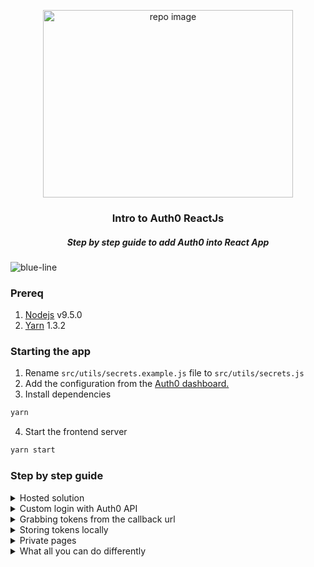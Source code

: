 <p align="center">
  <img src="https://user-images.githubusercontent.com/17708702/40399612-ee523c98-5e5b-11e8-8829-27b697107f9e.png" alt="repo image" width="400" height="300" />
  <h3 align="center">Intro to Auth0 ReactJs</h3>
  <h5 align="center"><i>Step by step guide to add Auth0 into React App</i></h5>
</p>

![blue-line](https://i.imgur.com/cETzBqq.png)

### Prereq

1.  [Nodejs](https://nodejs.org/en/download/current/) v9.5.0
2.  [Yarn](https://yarnpkg.com/en/docs/install) 1.3.2

### Starting the app

1.  Rename `src/utils/secrets.example.js` file to `src/utils/secrets.js`
2.  Add the configuration from the [Auth0 dashboard.](https://auth0.com/docs/quickstart/spa/react)
3.  Install dependencies

```bash
yarn
```

4.  Start the frontend server

```bash
yarn start
```

### Step by step guide

<details>
    <summary>Hosted solution</summary>
        <ol>
            <li>Auth is a class containing important methods of `auth0-Js`</li>
            <li>create instance of `WebAuth` Object and pass the required object with keys</li>
            <li>Make a new method inside the class, lets call this `login()`</li>
            <li>Inside the method call internal method of the `auth` object you initialised in _step-2_</li>
            <li>Lets place call method `authorize()` from the within the `login()` created method</li>
            <li>In you app try calling this method by making an instance of the class you created, you should be able to see the _Auth0_ login screen</li>
    </ol>
</details>
<details>
    <summary>Custom login with Auth0 API</summary>
        <p>If predefined UI of auth0 puts the user of our UI flow, then implementing custom UI makes sense
        </p>
        <ol>
            <li>Instead of calling method `authorize` without parameters, once can pass the user detail object</li>
            <li>If default Auth0 database is set in the dashboard, copy its name</li>
            <li>For login with password call `login` with objects filled with database name and user details</li>
            <li>For social logins same `authorize` method can be used but to differenciate between the providers pass an object containing the social providers name</li>
        </ol>
</details>
<details>
    <summary>Grabbing tokens from the callback url</summary>
        <ol>
            <li>Its now time to add in the router to restrict and allow parts of your app</li>
            <li>I prefer keeping all my views in a seperate folder, lets start by seperating app, since thats the front page</li>
            <li>Add the route for font page `/` in `index.js`</li>
            <li>Lets also throw in to mix a secret page</li>
            <li>If you have followed above, you must have noticed that the url contains the hashes after we authenticated. Those have come in from **Auth0** servers</li>
            <li>Our task would be catching and caching them for future purposes. Parsing the url is another do away, Auth0 helps us with a method called `parseHash(cb)`</li>
            <li>Create another method in you `Auth.js` to parse those hashes. Lets log it for now to see what it parses</li>
            <li>Lets resume back to our routes adding in `index.js`. This time lets add a route for callback `/callback`</li>
            <li>It could just be a loading screen to start with. But in this route we would also like to parse the hashes we recieved in the url</li>
            <li>So to be able to refernce the methods we wrote in AuthJS lets have an instance of it in our `index.js`, and this could be only place where we could instantiate it, as we could pass the reference to all other routes from here. Its convienient that way</li>
            <li>So by making a custom method `handleAuthentication` which calls the `handleAuthentication` method of `Auth.js` we pass in before we return the Callback Page</li>
            <li>Take a look at the object, once we done what we are suppose to we can go back to the page we came from by Historys `goBack()` api</li>
        </ol>
</details>
<details>
    <summary>Storing tokens locally</summary>
        <ol>
            <li>I am omiting obvious if and else from here, those could be seen from source code</li>
            <li>The authentication object recieved from **Auth0** is pretty sleek, contains enough information to make any subsiquent request either to our backend server or by single click signon with out redirect to Auth0 servers</li>
            <li>Calculate when exactly the key is going to expire, this will help us to reautherize the user and store is along with access token and id</li>
            <li>Tokens stored away in our local storage helps us to contruct a simple boolean `isAuthenticated` function which will just check if our token are expired or not. A complete roundtrip to Auth0 server is thus saved</li>
            <li>For logout we clear tokens instead</li>
        </ol>
</details>
<details>
    <summary>Private pages</summary>
        <ol>
            <li> Usually even if user is not logged in, some part of the truncated page is still visible, lets throw this into the mix</li>
            <li> Create a partial secret page, with its some content rendered only in logged in mode</li>
            <li> We do this my calling, if you remeber `isAuthenticatd()` function from `Authjs` class</li>
            <li> Complete private page however is a little different, we do not ever want any part of the page to be visible to not logged in user</li>
            <li> We do that by not mounting the page at all in our routes, For this **react-router** gives a declarative way to naviagate away from the page via `<redirect>` api</li>
    </ol>
</details>
<details>
    <summary>What all you can do differently</summary>
        <ol>
            <li>May be you could make a `isAuthenticated` HOC, this way you dont need to write boolean logic again and again for all private components</li>
            <li>May be you would like to store in a cookie</li>
            <li>And whatever suits you and your application</li>
    </ol>
</details>
